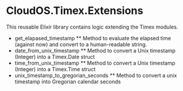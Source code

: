 # CloudOS.Timex.Extensions

This reusable Elixir library contains logic extending the Timex modules.

* get_elapased_timestamp
** Method to evaluate the elapsed time (against now) and convert to a human-readable string.
* date_from_unix_timestamp
** Method to convert a Unix timestamp (Integer) into a Timex.Date struct
* time_from_unix_timestamp
** Method to convert a Unix timestamp (Integer) into a Timex.Time struct
* unix_timestamp_to_gregorian_seconds
** Method to convert a unix timestamp into Gregorian calendar seconds